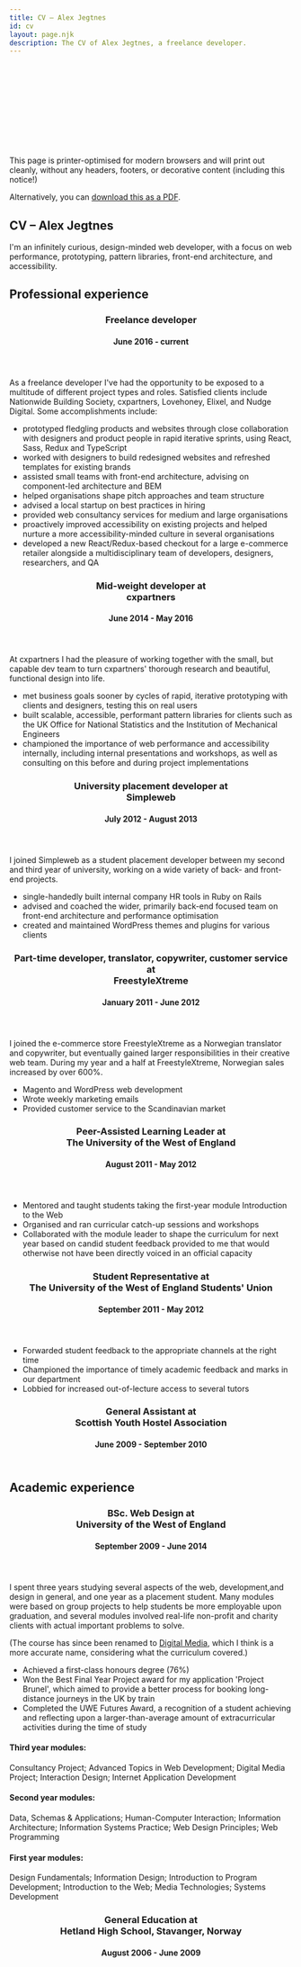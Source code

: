 ```yaml
---
title: CV – Alex Jegtnes
id: cv
layout: page.njk
description: The CV of Alex Jegtnes, a freelance developer.
---
```


<article>
  <div class="bg-jegtnes-black jegtnes-white pa3 screen-only flex br4 mt4 mb4">
    <div class="mr3 mt3">
      <svg class="icon db">
        <use xlink:href="/assets/images/sprite.svg#printer" />
      </svg>
    </div>
    <div>
      <p class="ma0">This page is printer-optimised for modern browsers and will print out cleanly, without any headers, footers, or decorative content (including this notice!)</p>
      <p class="mt3 mb0">Alternatively, you can <a href="/assets/static/CV-AlexJegtnes.pdf">download this as a PDF</a>.</p>
    </div>
  </div>


  <h1 class="f1 tracked-tight ttu ma0">CV<span class="print-only"> – Alex Jegtnes</span></h1>

  <p class="f4">I'm an infinitely curious, design-minded web developer, with a focus on web performance, prototyping, pattern libraries, front-end architecture, and accessibility.</p>

  <section>
    <h2 class="f2 mb3">Professional experience</h2>
    <section>
      <header>
        <h3 class="f3 ma0">Freelance developer</h3>
        <h4 class="mt1">
          <time datetime="2016-06-01">June 2016</time> - current
        </h4>
      </header>
      <p>
        As a freelance developer I've had the opportunity to be exposed to a multitude of different project types and roles. Satisfied clients include Nationwide Building Society, cxpartners, Lovehoney, Elixel, and Nudge Digital. Some accomplishments include:
      </p>
      <ul>
        <li>
          prototyped fledgling products and websites through close collaboration with designers and product people in rapid iterative sprints, using React, Sass, Redux and TypeScript
        </li>
        <li>
          worked with designers to build redesigned websites and refreshed templates for existing brands
        </li>
        <li>
          assisted small teams with front-end architecture, advising on component-led architecture and BEM
        </li>
        <li>
          helped organisations shape pitch approaches and team structure
        </li>
        <li>
          advised a local startup on best practices in hiring
        </li>
        <li>
          provided web consultancy services for medium and large organisations
        </li>
        <li>
          proactively improved accessibility on existing projects and helped nurture a more accessibility-minded culture in several organisations
        </li>
        <li>
          developed a new React/Redux-based checkout for a large e-commerce retailer alongside a multidisciplinary team of developers, designers, researchers, and QA
        </li>
      </ul>
    </section>
    <section>
      <header>
        <h3 class="f3 mb0">Mid-weight developer <span class="visuallyhidden"> at </span><br /> <strong>cxpartners</strong></h3>
        <h4 class="mt1">
          <time datetime="2014-06-01">June 2014</time> -
          <time datetime="2016-05-31">May 2016</time>
        </h4>
      </header>
      <p>
        At cxpartners I had the pleasure of working together with the small, but capable dev team to turn cxpartners' thorough research and beautiful, functional design into life.
      </p>
      <ul>
        <li>
          met business goals sooner by cycles of rapid, iterative prototyping with clients and designers, testing this on real users
        </li>
        <li>
          built scalable, accessible, performant pattern libraries for clients such as the UK Office for National Statistics and the Institution of Mechanical Engineers
        </li>
        <li>
          championed the importance of web performance and accessibility internally, including internal presentations and workshops, as well as consulting on this before and during project implementations
        </li>
      </ul>
    </section>
    <section>
      <header>
        <h3 class="f3 mb0">University placement developer <span class="visuallyhidden"> at </span><br /> <strong>Simpleweb</strong></h3>
        <h4 class="mt1">
          <time datetime="2012-07-01">July 2012</time> -
          <time datetime="2013-08-31">August 2013</time>
        </h4>
      </header>
      <p>
        I joined Simpleweb as a student placement developer between my second and third year of university, working on a wide variety of back- and front-end projects.
      </p>
      <ul>
        <li>
          single-handedly built internal company HR tools in Ruby on Rails
        </li>
        <li>
          advised and coached the wider, primarily back-end focused team on front-end architecture and performance optimisation
        </li>
        <li>
          created and maintained WordPress themes and plugins for various clients
        </li>
      </ul>
    </section>
    <section>
      <header>
        <h3 class="f3 mb0">Part-time developer, translator, copywriter, customer service<span class="visuallyhidden"> at </span><br /><strong>FreestyleXtreme</strong></h3>
        <h4 class="mt1">
          <time datetime="2011-01-01">January 2011</time> -
          <time datetime="2012-06-31">June 2012</time>
        </h4>
      </header>
      <p>
        I joined the e-commerce store FreestyleXtreme as a Norwegian translator and copywriter, but eventually gained larger responsibilities in their creative web team. During my year and a half at FreestyleXtreme, Norwegian sales increased by over 600%.
      </p>
      <ul>
        <li>
          Magento and WordPress web development
        </li>
        <li>
          Wrote weekly marketing emails
        </li>
        <li>
          Provided customer service to the Scandinavian market
        </li>
      </ul>
    </section>
    <section>
      <header>
        <h3 class="f3 mb0">Peer-Assisted Learning Leader <span class="visuallyhidden"> at </span><br /> <strong>The University of the West of England</strong></h3>
        <h4 class="mt1">
          <time datetime="2011-08-01">August 2011</time> -
          <time datetime="2012-05-31">May 2012</time>
        </h4>
      </header>
      <ul>
        <li>
          Mentored and taught students taking the first-year module Introduction to the Web
        </li>
        <li>
          Organised and ran curricular catch-up sessions and workshops
        </li>
        <li>
          Collaborated with the module leader to shape the curriculum for next year based on candid student feedback provided to me that would otherwise not have been directly voiced in an official capacity
        </li>
      </ul>
    </section>
    <section>
      <header>
        <h3 class="f3 mb0">Student Representative <span class="visuallyhidden"> at </span><br /> <strong>The University of the West of England Students' Union</strong></h3>
        <h4 class="mt1">
          <time datetime="2011-09-01">September 2011</time> -
          <time datetime="2012-05-31">May 2012</time>
        </h4>
      </header>
      <ul>
        <li>
          Forwarded student feedback to the appropriate channels at the right time
        </li>
        <li>
          Championed the importance of timely academic feedback and marks in our department
        </li>
        <li>
        Lobbied for increased out-of-lecture access to several tutors
        </li>
      </ul>
    </section>
    <section>
      <header>
        <h3 class="f3 mb0">General Assistant <span class="visuallyhidden"> at </span><br /> <strong>Scottish Youth Hostel Association</strong></h3>
        <h4 class="mt1">
          <time datetime="2009-06-01">June 2009</time> -
          <time datetime="2010-09-31">September 2010</time>
        </h4>
      </header>
    </section>
  </section>
  <section>
    <h2 class="f2 mb3 mt4">Academic experience</h2>
    <section>
      <header>
        <h3 class="f3 ma0">BSc. Web Design <span class="visuallyhidden"> at </span><br /> <strong>University of the West of England</strong></h3>
        <h4 class="mt1">
          <time datetime="2010-09-01">September 2009</time> -
          <time datetime="2014-06-31">June 2014</time>
        </h4>
      </header>
      <p>
        I spent three years studying several aspects of the web, development,and design in general, and one year as a placement student. Many modules were based on group projects to help students be more employable upon graduation, and several modules involved real-life non-profit and charity clients with actual important problems to solve.
      </p>
      <p>
        (The course has since been renamed to <a href="https://courses.uwe.ac.uk/G451/digital-media">Digital Media</a>, which I think is a more accurate name, considering what the curriculum covered.)
      </p>
      <ul>
        <li>
          Achieved a first-class honours degree (76%)
        </li>
        <li>
          Won the Best Final Year Project award for my application 'Project Brunel', which aimed to provide a better process for booking long-distance journeys in the UK by train
        </li>
        <li>
          Completed the UWE Futures Award, a recognition of a student achieving and reflecting upon a larger-than-average amount of extracurricular activities during the time of study
        </li>
      </ul>
      <h4 class="mt1">Third year modules:</h4>
      <p>
        Consultancy Project; Advanced Topics in Web Development; Digital Media Project; Interaction Design; Internet Application Development
      </p>
      <h4 class="mt1">Second year modules:</h4>
      <p>
        Data, Schemas & Applications; Human-Computer Interaction; Information Architecture; Information Systems Practice; Web Design Principles; Web Programming
      </p>
      <h4 class="mt1">First year modules:</h4>
      <p>
        Design Fundamentals; Information Design; Introduction to Program Development; Introduction to the Web; Media Technologies; Systems Development
      </p>
    </section>
    <section>
      <header>
        <h3 class="f3 mb0">General Education <span class="visuallyhidden"> at </span><br /> <strong>Hetland High School, Stavanger, Norway</strong></h3>
        <h4 class="mt1">
          <time datetime="2006-08-01">August 2006</time> -
          <time datetime="2009-06-31">June 2009</time>
        </h4>
      </header>
    </section>
  </section>
</article>